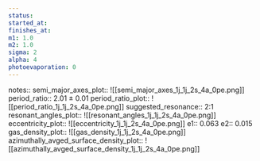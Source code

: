 ```yaml
---
status:
started_at:
finishes_at:
m1: 1.0
m2: 1.0
sigma: 2
alpha: 4
photoevaporation: 0
---
```


notes::
semi_major_axes_plot:: ![[semi_major_axes_1j_1j_2s_4a_0pe.png]]
period_ratio:: 2.01 ± 0.01
period_ratio_plot:: ![[period_ratio_1j_1j_2s_4a_0pe.png]]
suggested_resonance:: 2:1
resonant_angles_plot:: ![[resonant_angles_1j_1j_2s_4a_0pe.png]]
eccentricity_plot:: ![[eccentricity_1j_1j_2s_4a_0pe.png]]
e1:: 0.063
e2:: 0.015
gas_density_plot:: ![[gas_density_1j_1j_2s_4a_0pe.png]]
azimuthally_avged_surface_density_plot:: ![[azimuthally_avged_surface_density_1j_1j_2s_4a_0pe.png]]
